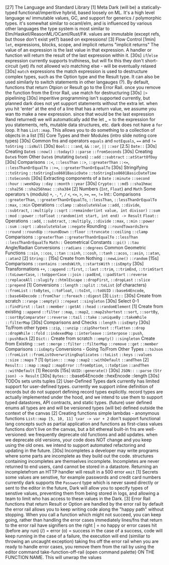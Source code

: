 [27] The Language and Standard Library
    [1] Meta
        Dark (will be) a statically-typed functional/imperitive hybrid, based loosely on ML. It's a high level language w/ immutable values, GC, and support for generics / polymorphic types. it's somewhat similar to ocaml/elm, and is influenced by various other languages
        the type system is most similar to Elm/Haskell/ReasonML/OCaml/Rust/F#. values are immutable (except refs, but those don't exist yet?)
            based on expressions!
    [3] Flow Control
        [1min] `let`, expressions, blocks, scope, and implicit returns
            "implicit returns"
                The value of an expression is the last value in that expression.
                A handler or function will return the result of the last expression within it.
        [30s] `if`/`else` expression
            currently supports truthiness, but will fix this
            they don't short-circuit (yet)
            ifs not allowed w/o matching else - will be eventually relaxed
        [30s] `match` expressions
            the match expression is used to destructure complex types, such as the Option type and the Result type. It can also be used similarly to switch statements in other langauges (?).
                By default, functions that return Otpion or Result go to the Error Rail. once you remove the function from the Error Rail, use match for destructuring
        [30s] `|>` pipelining
        [30s] imperitive programming isn't supported currently, but planned
            dark does not yet support statements without the extra let. when you hit 'enter' at the end of a line that has a return value, we assume you wan tto make a new expression. since that would be the last expression 9and returned) we will automatically add the let _ = to the expression for you
            statements, refs, mutable data structures, etc.
            dark does not have a `for` loop. It has `List::map`. This allows you to do something to a collection of objects in a list
    [15] Core Types and their Modules
        (intro slide noting core types)
        [30s] Common fns and operators
            `equals` and `notEquals`, `==` and `!=`
            `toString`
            `::isNull`
        [30s] `Bool::`
            `::and`, `&&`
            `::or`, `||`
            `::xor`
        [2.5] `Date::`
            [30s] Creating `Date`s
                `::now()`
                `::today()`
                `::parse`
                `::fromSeconds`
            [30s] Creating `Date`s from Other `Date`s (mutating `Date`s)
                `::add`
                `::subtract`
                `::atStartOfDay`
            [30s] Comparisons
                `::<`, `::lessThan`
                `::>`, `::greaterThan`
                `::<=`, `::lessThanOrEqualTo`
                `::>=`, `::greaterThanOrEqualTo`
            [30s] Stringifying
                `::toString`
                `::toStringIso8601BasicDate`
                `::toStringIso8601BasicDateTime`
                `::toSeconds`
            [30s] Extracting components of a `Date`
                `::minute`
                `::second`
                `::hour`
                `::weekDay`
                `::day`
                `::month`
                `::year`
        [30s] `Crypto::`
            `::md5`
            `::sha1hmac`
            `::sha256`
            `::sha256hmac`
            `::sha384`
        [2] Numbers (`Int`, `Float`) and `Math`
            Some operators
                `%` (modulo)
                `+`, `-`, `*`, `/`
                `<`, `<=`, `>`, `>=`, `==`, `!=`
            Int::
                Comparisons
                    `::greaterThan`, `::greaterThanOrEqualTo`, `::lessThan`, `::lessThanOrEqualTo`
                    `::max`, `::min`
                Operations
                    `::clamp`
                    `::absoluteValue`
                    `::add`, `::divide`, `::subtract`, `::multiply`
                    `::sqrt`
                    `::remainder(int value, int divisor)`
                    `::sum`
                    `::mod`
                    `::power`
                `::toFloat`
                `::random(int start, int end) -> Result`
            `Float::`
                Operations
                    `::add`, `::subtract`, `::multiply`, `::divide`
                    `::max`, `::min`
                    `::power`
                    `::sum`
                    `::sqrt`
                    `::absoluteValue`
                    `::negate`
                Rounding
                    `::roundTowardsZero`
                    `::round`
                    `::roundUp`
                    `::roundDown`
                    `::floor`
                    `::truncate`
                    `::ceiling`
                    `::clamp`
                Comparisons
                    `::greaterThan`
                    `::greaterThanOrEqualTo`
                    `::lessThan`
                    `::lessThanOrEqualTo`
            `Math::`
                Geometrical Constants
                    `::pi()`
                    `::tau`
                Angle/Radian Conversions
                    `::radians`
                    `::degrees`
                Common Geometric Functions
                    `::sin`, `::cos`, `::tan`
                    `::sinh`, `::cosh`, `::tanh`
                    `::acos`, `::asin`, `::atan`, `::atan2`
        [2] `String::`
            [15s] Create from Nothing
                `::newLine()`
                `::random`
            [15s] Comparisons
                `::contains`
                `::endsWith`, `::startsWith`
                `::isEmpty`
            [30s] Transformations
                `++`, `::append`
                `::first`, `::last`
                `::trim`, `::trimEnd`, `::trimStart`
                `::toLowerCase`, `::toUpperCase`
                `::join`
                `::padEnd`, `::padStart`
                `::reverse`
                `::replaceAll`
                `::slugify`
                `::htmlEscape`
                `::dropFirst`, `::dropLast`
                `::slice`
                `::prepend`
            [1] Conversions
                `::length`
                `::split`
                `::toList`
                (of characters)
                `::fromList`
                `::toBytes`, `::toFloat`, `::toInt`, `::toUUID`
                `::base64Encode`, `::base64Decode`
                `::fromChar`
            `::foreach`
            `::digest`
        [3] `List::`
            [30s] Create from scratch
                `::range`
                `::empty()`
                `::repeat`
                `::singleton`
            [30s] Select 0-1
                `::findFirst`
                `::last`
                `::member`
                `::getAt`
                `::head`
                `::randomElement`
            [1] Create from existing
                `::append`
                `::filter`
                `::map`, `::map2`, `::map2shortest`
                `::sort`, `::sortBy`, `::sortByComparater`
                `::reverse`
                `::tail`
                `::take`
                `::uniqueBy`
                `::takeWhile`
                `::filterMap`
            [30s] Comparisons and Checks
                `::length`
                `::isEmpty`
            [30s] To/From other types
                `::zip`, `::unzip`
                `::zipShortest`
            `::flatten`
            `::drop`
            `::dropWhile`
            `::fold`
            `::indexedMap`
            `::interleave`
            `::interpose`
            `::push`, `::pushBack`
        [2] `Dict::`
            Create from scratch
                `::empty()`
                `::singleton`
            Create from Existing
                `::set`
                `::merge`
                `::filter`
                `::filterMap`
                `::remove`
            `::get`
            `::member`
            Comparisons
                `::isEmpty`
            Conversions - Going To/From Other Types
                `::toJson`
                `::fromList`
                `::fromListOverwritingDuplicates`
                `::toList`
                `::keys`
                `::values`
            `::size`
            `::maps`
            ?
        [1] `Option::`
            `::map`
            `::map2`
            `::withDefault`
            `::andThen`
        [2] `Result::`
            `::map`
            `::map2`
            `::mapError`
            `::fromOption`, `::toOption`
            `::andThen`
            `::withDefault`
        [1] Records
        [15s] `UUID::generate()`
        [30s] `JSON::`
            `::parse` 
            `(Str json) -> Result`
        [30s] `Bytes::`
            ::base64Encode
            ::hexEncode
            ::length
        [30s] TODOs
            sets
            units
            tuples
    [2] User-Defined Types
        dark currently has limited support for user-defined types. currently we support inline definition of records but do not support defining record types explicitly.
        record types are actually implemented under the hood, and we intend to use them to support typed datastores, API contracts, and static types.
        (future) user defined enums
        all types are and will be versioned
        types (will be) defined outside the context of the canvas
    [2] Creating functions
        simple
        lambdas - anonymous functions
            `List::map [5, 10, 11] \var -> var + 2`
        don't support functional lang concepts such as partial application and functions as first-class values
        functions don't live on the canvas, but a bit ethereal
        built-in fns are well-versioned: we frequently deprecate old functions and add updates. when we deprecate old versions, your code does NOT change and you keep using the old ones. we intend to support automated refactoring and updating in the future.
    [30s] Incompletes
        a developer may write programs where some parts are incomplete as they build out the code. structures containing incompletes are themselves incomplete. Incompletes are never returned to end users, cand cannot be stored in a datastore. Returning an incompletefrom an HTTP handler will result in a 500 error
    `emit`
    [1] Secrets
        some values are senstive, for example passwords and credit card numbers
        currently dark supports the `Password` type which is never saved directly or sent to the editor
        in the future, Dark will allow you to specify types of senstive values, preventing them from being stored in logs, and allowing a team to limit who has access to these values in the Dark.
    [3] Error Rail
        functions that return Result or Option are handled by the error rail by default
        the error rail allows you to keep writing code along the "happy path" without stopping.
        When you call a function which might not succeed, you can keep going, rather than handling the error cases immediately
        lines/fns that return to the error rail have signifiers on the right
            | = no happy or error cases hit (before any run)
            (/) = error
            (o) = success
        in the case of a success, code will keep running
        in the case of a failure, the execution will end (similiar to throwing an uncaught exception)
        taking fns off the error rail
            when you are ready to handle error cases, you remove them from the rail by using the editor command take-function-off-rail (open command palette) ON THE FUNCTION NAME. This will unwrap the values